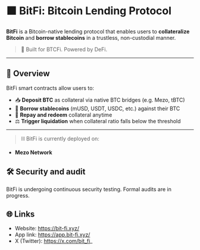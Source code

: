 # 🟧 BitFi: Bitcoin Lending Protocol

**BitFi** is a Bitcoin-native lending protocol that enables users to **collateralize Bitcoin** and **borrow stablecoins** in a trustless, non-custodial manner.

> 📌 Built for BTCFi. Powered by DeFi.

---

## 🔗 Overview

BitFi smart contracts allow users to:

- 📥 **Deposit BTC** as collateral via native BTC bridges (e.g. Mezo, tBTC)
- 💸 **Borrow stablecoins** (mUSD, USDT, USDC, etc.) against their BTC
- 🔁 **Repay and redeem** collateral anytime
- ⚖️ **Trigger liquidation** when collateral ratio falls below the threshold

---  

> ⛓️ BitFi is currently deployed on:
- **Mezo Network**

## 🛠️ Security and audit

BitFi is undergoing continuous security testing. Formal audits are in progress.

## 🌐 Links

- Website: https://bit-fi.xyz/
- App link: https://app.bit-fi.xyz/
- X (Twitter): https://x.com/bit_fi_


